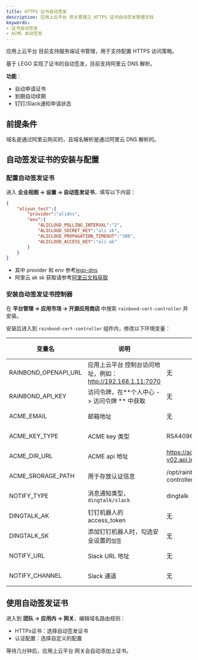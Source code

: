 ```yaml
---
title: HTTPS 证书自动签发
description: 应用上云平台 网关管理之 HTTPS 证书自动签发管理文档
keywords:
- 证书自动签发
- ACME 自动签发
---
```


应用上云平台 目前支持服务端证书管理，用于支持配置 HTTPS 访问策略。

基于 LEGO 实现了证书的自动签发，目前支持阿里云 DNS 解析。

**功能**：

- 自动申请证书
- 到期自动续期
- 钉钉/Slack通知申请状态

## 前提条件

域名是通过阿里云购买的，且域名解析是通过阿里云 DNS 解析的。

## 自动签发证书的安装与配置

### 配置自动签发证书

进入 **企业视图 -> 设置 -> 自动签发证书**，填写以下内容：

```json
{
    "aliyun_test":{
        "provider":"alidns",
        "env":{
            "ALICLOUD_POLLING_INTERVAL":"2",
            "ALICLOUD_SECRET_KEY":"ali sk",
            "ALICLOUD_PROPAGATION_TIMEOUT":"300",
            "ALICLOUD_ACCESS_KEY":"ali ak"
        }
    }
}
```

* 其中 provider 和 env 参考[lego-dns](https://go-acme.github.io/lego/dns/)
* 阿里云 ak sk 获取请参考[阿里云文档获取](https://help.aliyun.com/document_detail/142101.html?spm=5176.11065259.1996646101.searchclickresult.4d8c32ddBdahDa)

### 安装自动签发证书控制器

在 **平台管理 -> 应用市场 -> 开源应用商店** 中搜索 `rainbond-cert-controller` 并安装。

安装后进入到 `rainbond-cert-controller` 组件内，修改以下环境变量：

| 变量名               | 说明                                                    | 默认值                                         | 必须 |
| -------------------- | ------------------------------------------------------- | ---------------------------------------------- | ---- |
| RAINBOND_OPENAPI_URL | 应用上云平台 控制台访问地址，例如：http://192.168.1.11:7070 | 无                                             | 是   |
| RAINBOND_API_KEY     | 访问令牌，在**个人中心 -> 访问令牌 ** 中获取            | 无                                             | 是   |
| ACME_EMAIL           | 邮箱地址                                                | 无                                             | 可选 |
| ACME_KEY_TYPE        | ACME key 类型                                           | RSA4096                                        | 可选 |
| ACME_DIR_URL         | ACME api 地址                                           | https://acme-v02.api.letsencrypt.org/directory | 可选 |
| ACME_SRORAGE_PATH    | 用于存放认证信息                                        | /opt/rainbond-cert-controller/storage          | 可选 |
| NOTIFY_TYPE          | 消息通知类型，`dingtalk/slack`                          | dingtalk                                       | 可选 |
| DINGTALK_AK          | 钉钉机器人的 access_token                               | 无                                             | 可选 |
| DINGTALK_SK          | 添加钉钉机器人时，勾选安全设置的`加签`                  | 无                                             | 可选 |
| NOTIFY_URL           | Slack URL 地址                                          | 无                                             | 可选 |
| NOTIFY_CHANNEL       | Slack 通道                                              | 无                                             | 可选 |


## 使用自动签发证书

进入到 **团队 -> 应用内 -> 网关**，编辑域名路由规则：

* HTTPs证书：选择自动签发证书
* 认证配置：选择自定义的配置

等待几分钟后，应用上云平台 网关会自动添加上证书。
